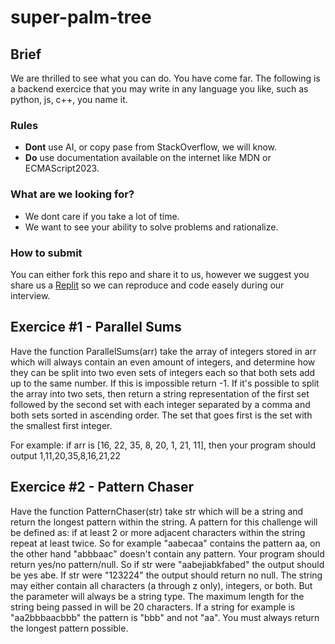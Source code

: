 # super-palm-tree
## Brief
We are thrilled to see what you can do. You have come far. The following is a backend exercice that you may write in any language you like, such as python, js, c++, you name it.

### Rules
* **Dont** use AI, or copy pase from StackOverflow, we will know.
* **Do** use documentation available on the internet like MDN or ECMAScript2023.

### What are we looking for?
* We dont care if you take a lot of time.
* We want to see your ability to solve problems and rationalize.

### How to submit
You can either fork this repo and share it to us, however we suggest you share us a [Replit](https://replit.com/) so we can reproduce and code easely during our interview.

## Exercice #1 - Parallel Sums
Have the function ParallelSums(arr) take the array of integers stored in arr which will always contain an even amount of integers, and determine how they can be split into two even sets of integers each so that both sets add up to the same number. If this is impossible return -1. If it's possible to split the array into two sets, then return a string representation of the first set followed by the second set with each integer separated by a comma and both sets sorted in ascending order. The set that goes first is the set with the smallest first integer.

For example: if arr is [16, 22, 35, 8, 20, 1, 21, 11], then your program should output 1,11,20,35,8,16,21,22

## Exercice #2 - Pattern Chaser
Have the function PatternChaser(str) take str which will be a string and return the longest pattern within the string. A pattern for this challenge will be defined as: if at least 2 or more adjacent characters within the string repeat at least twice. So for example "aabecaa" contains the pattern aa, on the other hand "abbbaac" doesn't contain any pattern. Your program should return yes/no pattern/null. So if str were "aabejiabkfabed" the output should be yes abe. If str were "123224" the output should return no null. The string may either contain all characters (a through z only), integers, or both. But the parameter will always be a string type. The maximum length for the string being passed in will be 20 characters. If a string for example is "aa2bbbaacbbb" the pattern is "bbb" and not "aa". You must always return the longest pattern possible.
